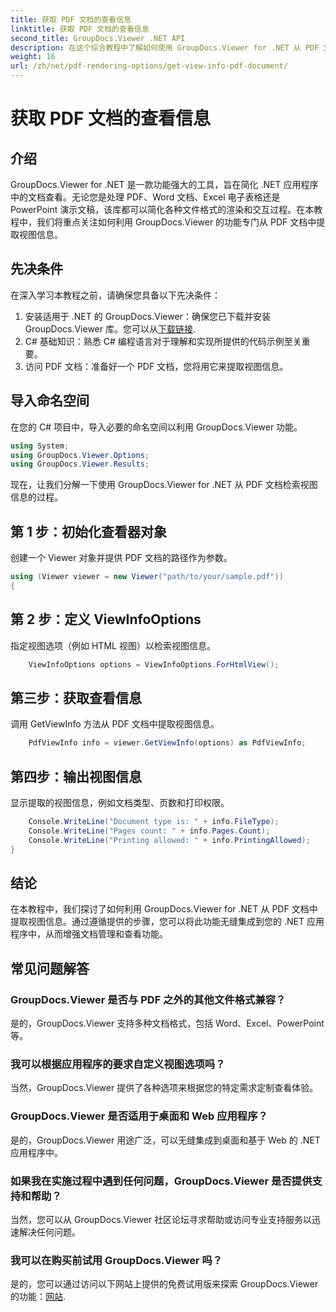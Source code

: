 ```yaml
---
title: 获取 PDF 文档的查看信息
linktitle: 获取 PDF 文档的查看信息
second_title: GroupDocs.Viewer .NET API
description: 在这个综合教程中了解如何使用 GroupDocs.Viewer for .NET 从 PDF 文档中提取视图信息。
weight: 16
url: /zh/net/pdf-rendering-options/get-view-info-pdf-document/
---
```


# 获取 PDF 文档的查看信息

## 介绍
GroupDocs.Viewer for .NET 是一款功能强大的工具，旨在简化 .NET 应用程序中的文档查看。无论您是处理 PDF、Word 文档、Excel 电子表格还是 PowerPoint 演示文稿，该库都可以简化各种文件格式的渲染和交互过程。在本教程中，我们将重点关注如何利用 GroupDocs.Viewer 的功能专门从 PDF 文档中提取视图信息。
## 先决条件
在深入学习本教程之前，请确保您具备以下先决条件：
1. 安装适用于 .NET 的 GroupDocs.Viewer：确保您已下载并安装 GroupDocs.Viewer 库。您可以从[下载链接](https://releases.groupdocs.com/viewer/net/).   
2. C# 基础知识：熟悉 C# 编程语言对于理解和实现所提供的代码示例至关重要。
3. 访问 PDF 文档：准备好一个 PDF 文档，您将用它来提取视图信息。

## 导入命名空间
在您的 C# 项目中，导入必要的命名空间以利用 GroupDocs.Viewer 功能。

```csharp
using System;
using GroupDocs.Viewer.Options;
using GroupDocs.Viewer.Results;
```


现在，让我们分解一下使用 GroupDocs.Viewer for .NET 从 PDF 文档检索视图信息的过程。
## 第 1 步：初始化查看器对象
创建一个 Viewer 对象并提供 PDF 文档的路径作为参数。
```csharp
using (Viewer viewer = new Viewer("path/to/your/sample.pdf"))
{
```
## 第 2 步：定义 ViewInfoOptions
指定视图选项（例如 HTML 视图）以检索视图信息。
```csharp
	ViewInfoOptions options = ViewInfoOptions.ForHtmlView();
```
## 第三步：获取查看信息
调用 GetViewInfo 方法从 PDF 文档中提取视图信息。
```csharp
	PdfViewInfo info = viewer.GetViewInfo(options) as PdfViewInfo;
```
## 第四步：输出视图信息
显示提取的视图信息，例如文档类型、页数和打印权限。
```csharp
	Console.WriteLine("Document type is: " + info.FileType);
	Console.WriteLine("Pages count: " + info.Pages.Count);
	Console.WriteLine("Printing allowed: " + info.PrintingAllowed);
}
```

## 结论
在本教程中，我们探讨了如何利用 GroupDocs.Viewer for .NET 从 PDF 文档中提取视图信息。通过遵循提供的步骤，您可以将此功能无缝集成到您的 .NET 应用程序中，从而增强文档管理和查看功能。
## 常见问题解答
### GroupDocs.Viewer 是否与 PDF 之外的其他文件格式兼容？
是的，GroupDocs.Viewer 支持多种文档格式，包括 Word、Excel、PowerPoint 等。
### 我可以根据应用程序的要求自定义视图选项吗？
当然，GroupDocs.Viewer 提供了各种选项来根据您的特定需求定制查看体验。
### GroupDocs.Viewer 是否适用于桌面和 Web 应用程序？
是的，GroupDocs.Viewer 用途广泛，可以无缝集成到桌面和基于 Web 的 .NET 应用程序中。
### 如果我在实施过程中遇到任何问题，GroupDocs.Viewer 是否提供支持和帮助？
当然，您可以从 GroupDocs.Viewer 社区论坛寻求帮助或访问专业支持服务以迅速解决任何问题。
### 我可以在购买前试用 GroupDocs.Viewer 吗？
是的，您可以通过访问以下网站上提供的免费试用版来探索 GroupDocs.Viewer 的功能：[网站](https://purchase.groupdocs.com/buy).